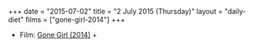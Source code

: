 +++
date = "2015-07-02"
title = "2 July 2015 (Thursday)"
layout = "daily-diet"
films = ["gone-girl-2014"]
+++

<ul>
<li class="entry Film">Film: <a href="/films/gone-girl-2014">Gone Girl (2014)</a> +</li>
</ul>